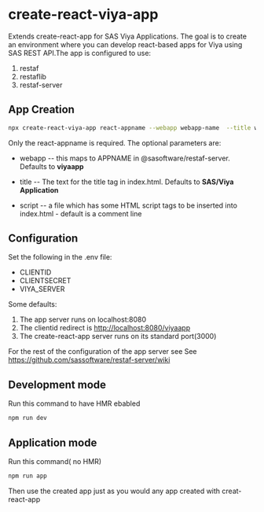 # create-react-viya-app

Extends create-react-app for SAS Viya Applications. The goal is to create an environment where you can develop react-based apps for Viya using SAS REST API.The app is configured to use:

1. restaf
2. restaflib
3. restaf-server

## App Creation

```sh
npx create-react-viya-app react-appname --webapp webapp-name  --title webapp-title
```

Only the react-appname is required.
The optional parameters are:

- webapp  -- this maps to APPNAME in @sasoftware/restaf-server. Defaults to **viyaapp**

- title   -- The text for the title tag in index.html. Defaults to **SAS/Viya Application**

- script  -- a file which has some HTML script tags to be inserted into index.html - default is a comment line

## Configuration

Set the following in the .env file:

- CLIENTID
- CLIENTSECRET
- VIYA_SERVER

Some defaults:

1. The app server runs on localhost:8080
2. The clientid redirect is <http://localhost:8080/viyaapp>
3. The create-react-app server runs on its standard port(3000)

For the rest of the configuration of the app server see
See <https://github.com/sassoftware/restaf-server/wiki>

## Development mode

Run this command to have HMR ebabled

```sh
npm run dev
```

## Application mode

Run this command( no HMR)

```sh
npm run app
```

Then use the created app just as you would any app created with creat-react-app
